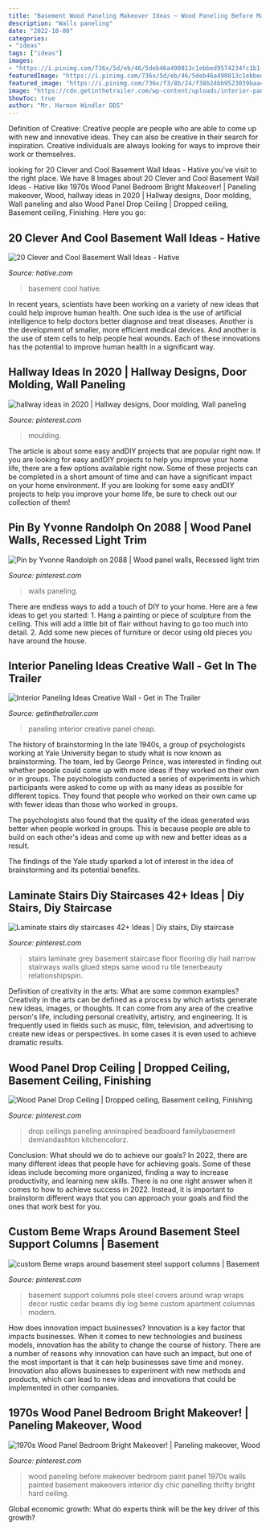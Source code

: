 ```yaml
---
title: "Basement Wood Paneling Makeover Ideas ~ Wood Paneling Before Makeover Bedroom Paint Panel 1970s Walls Painted Basement Makeovers Interior Diy Chic Panelling Thrifty Bright Hard Ceiling"
description: "Walls paneling"
date: "2022-10-08"
categories:
- "ideas"
tags: ["ideas"]
images:
- "https://i.pinimg.com/736x/5d/eb/46/5deb46a490813c1ebbed9574234fc1b1.jpg"
featuredImage: "https://i.pinimg.com/736x/5d/eb/46/5deb46a490813c1ebbed9574234fc1b1.jpg"
featured_image: "https://i.pinimg.com/736x/f3/8b/24/f38b24bb9523039baa419e4cd2ae4004--basement-bedrooms-basement-ideas.jpg"
image: "https://cdn.getinthetrailer.com/wp-content/uploads/interior-paneling-ideas-creative-wall_68638.jpg"
ShowToc: true
author: "Mr. Harmon Windler DDS"
---
```



Definition of Creative:
Creative people are people who are able to come up with new and innovative ideas. They can also be creative in their search for inspiration. Creative individuals are always looking for ways to improve their work or themselves.

	

		
looking for 20 Clever and Cool Basement Wall Ideas - Hative you've visit to the right place. We have 8 Images about 20 Clever and Cool Basement Wall Ideas - Hative like 1970s Wood Panel Bedroom Bright Makeover! | Paneling makeover, Wood, hallway ideas in 2020 | Hallway designs, Door molding, Wall paneling and also Wood Panel Drop Ceiling | Dropped ceiling, Basement ceiling, Finishing. Here you go:
		
    
## 20 Clever And Cool Basement Wall Ideas - Hative

<img loading=lazy src="http://hative.com/wp-content/uploads/2014/05/basement-wall-ideas/14-cool-basement-wall.jpg" onerror="this.onerror=null;this.src='https://tse4.mm.bing.net/th?id=OIP.Zu_IihuqAV17VjEmXT2JCgHaJ4&amp;pid=15.1';" alt="20 Clever and Cool Basement Wall Ideas - Hative">

_Source: hative.com_

>basement cool hative. 

	

In recent years, scientists have been working on a variety of new ideas that could help improve human health. One such idea is the use of artificial intelligence to help doctors better diagnose and treat diseases. Another is the development of smaller, more efficient medical devices. And another is the use of stem cells to help people heal wounds. Each of these innovations has the potential to improve human health in a significant way.

    
## Hallway Ideas In 2020 | Hallway Designs, Door Molding, Wall Paneling

<img loading=lazy src="https://i.pinimg.com/736x/81/e2/b1/81e2b15afed7d51c748f5cfd992e46e6.jpg" onerror="this.onerror=null;this.src='https://tse4.mm.bing.net/th?id=OIP.6TBO--Jbvzl9g3P9i3pUuwHaJ3&amp;pid=15.1';" alt="hallway ideas in 2020 | Hallway designs, Door molding, Wall paneling">

_Source: pinterest.com_

>moulding. 

	

The article is about some easy andDIY projects that are popular right now.
If you are looking for easy andDIY projects to help you improve your home life, there are a few options available right now. Some of these projects can be completed in a short amount of time and can have a significant impact on your home environment. If you are looking for some easy andDIY projects to help you improve your home life, be sure to check out our collection of them!

    
## Pin By Yvonne Randolph On 2088 | Wood Panel Walls, Recessed Light Trim

<img loading=lazy src="https://i.pinimg.com/736x/5d/eb/46/5deb46a490813c1ebbed9574234fc1b1.jpg" onerror="this.onerror=null;this.src='https://tse4.mm.bing.net/th?id=OIP.u96kqMMQn9TlzTfErLTliwHaKL&amp;pid=15.1';" alt="Pin by Yvonne Randolph on 2088 | Wood panel walls, Recessed light trim">

_Source: pinterest.com_

>walls paneling. 

	

There are endless ways to add a touch of DIY to your home. Here are a few ideas to get you started: 1. Hang a painting or piece of sculpture from the ceiling. This will add a little bit of flair without having to go too much into detail. 2. Add some new pieces of furniture or decor using old pieces you have around the house.
    
## Interior Paneling Ideas Creative Wall - Get In The Trailer

<img loading=lazy src="https://cdn.getinthetrailer.com/wp-content/uploads/interior-paneling-ideas-creative-wall_68638.jpg" onerror="this.onerror=null;this.src='https://tse1.mm.bing.net/th?id=OIP.zbws9ZJ5WfHDfLuaamwQHQHaJ7&amp;pid=15.1';" alt="Interior Paneling Ideas Creative Wall - Get in The Trailer">

_Source: getinthetrailer.com_

>paneling interior creative panel cheap. 

	

The history of brainstorming
In the late 1940s, a group of psychologists working at Yale University began to study what is now known as brainstorming. The team, led by George Prince, was interested in finding out whether people could come up with more ideas if they worked on their own or in groups.
The psychologists conducted a series of experiments in which participants were asked to come up with as many ideas as possible for different topics. They found that people who worked on their own came up with fewer ideas than those who worked in groups.

The psychologists also found that the quality of the ideas generated was better when people worked in groups. This is because people are able to build on each other's ideas and come up with new and better ideas as a result.

The findings of the Yale study sparked a lot of interest in the idea of brainstorming and its potential benefits.

    
## Laminate Stairs Diy Staircases 42+ Ideas | Diy Stairs, Diy Staircase

<img loading=lazy src="https://i.pinimg.com/736x/49/94/eb/4994ebb2504902f911fd57b77154f35d.jpg" onerror="this.onerror=null;this.src='https://tse3.mm.bing.net/th?id=OIP.iXHgOBVycHAblhi87Q80tgAAAA&amp;pid=15.1';" alt="Laminate stairs diy staircases 42+ Ideas | Diy stairs, Diy staircase">

_Source: pinterest.com_

>stairs laminate grey basement staircase floor flooring diy hall narrow stairways walls glued steps same wood ru tile tenerbeauty relationshipspin. 

	

Definition of creativity in the arts: What are some common examples?
Creativity in the arts can be defined as a process by which artists generate new ideas, images, or thoughts. It can come from any area of the creative person's life, including personal creativity, artistry, and engineering. It is frequently used in fields such as music, film, television, and advertising to create new ideas or perspectives. In some cases it is even used to achieve dramatic results.

    
## Wood Panel Drop Ceiling | Dropped Ceiling, Basement Ceiling, Finishing

<img loading=lazy src="https://i.pinimg.com/originals/78/c8/3e/78c83eb284207ee61e98cf1f31f6e1c4.jpg" onerror="this.onerror=null;this.src='https://tse2.mm.bing.net/th?id=OIP.-nzJKWBc4db1dZHDjCY6qAHaJ4&amp;pid=15.1';" alt="Wood Panel Drop Ceiling | Dropped ceiling, Basement ceiling, Finishing">

_Source: pinterest.com_

>drop ceilings paneling anninspired beadboard familybasement demiandashton kitchencolorz. 

	

Conclusion: What should we do to achieve our goals?
In 2022, there are many different ideas that people have for achieving goals. Some of these ideas include becoming more organized, finding a way to increase productivity, and learning new skills. There is no one right answer when it comes to how to achieve success in 2022. Instead, it is important to brainstorm different ways that you can approach your goals and find the ones that work best for you.

    
## Custom Beme Wraps Around Basement Steel Support Columns | Basement

<img loading=lazy src="https://i.pinimg.com/736x/4c/6d/d5/4c6dd599f5c75647cc53e62e9e6d656d--basement-ideas-beams.jpg" onerror="this.onerror=null;this.src='https://tse4.mm.bing.net/th?id=OIP.07rZ9G3Wmq2Z5hsLT6M7OAHaLD&amp;pid=15.1';" alt="custom Beme wraps around basement steel support columns | Basement">

_Source: pinterest.com_

>basement support columns pole steel covers around wrap wraps decor rustic cedar beams diy log beme custom apartment columnas modern. 

	

How does innovation impact businesses?
Innovation is a key factor that impacts businesses. When it comes to new technologies and business models, innovation has the ability to change the course of history. There are a number of reasons why innovation can have such an impact, but one of the most important is that it can help businesses save time and money. Innovation also allows businesses to experiment with new methods and products, which can lead to new ideas and innovations that could be implemented in other companies.

    
## 1970s Wood Panel Bedroom Bright Makeover! | Paneling Makeover, Wood

<img loading=lazy src="https://i.pinimg.com/736x/f3/8b/24/f38b24bb9523039baa419e4cd2ae4004--basement-bedrooms-basement-ideas.jpg" onerror="this.onerror=null;this.src='https://tse2.mm.bing.net/th?id=OIP.0O2ENdZhpIJU8o9HvNcFFwHaE8&amp;pid=15.1';" alt="1970s Wood Panel Bedroom Bright Makeover! | Paneling makeover, Wood">

_Source: pinterest.com_

>wood paneling before makeover bedroom paint panel 1970s walls painted basement makeovers interior diy chic panelling thrifty bright hard ceiling. 

	

Global economic growth: What do experts think will be the key driver of this growth?
 

